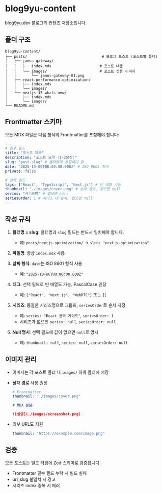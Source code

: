 # blog9yu-content

blog9yu.dev 블로그의 컨텐츠 저장소입니다.

## 폴더 구조

```
blog9yu-content/
├── posts/                                  # 블로그 포스트 (포스트별 폴더)
│   ├── janus-gateway/
│   │   ├── index.mdx                      # 포스트 내용
│   │   └── images/                        # 포스트 전용 이미지
│   │       └── janus-gateway-01.png
│   ├── react-performance-optimization/
│   │   ├── index.mdx
│   │   └── images/
│   └── nextjs-15-whats-new/
│       ├── index.mdx
│       └── images/
└── README.md
```

## Frontmatter 스키마

모든 MDX 파일은 다음 형식의 Frontmatter를 포함해야 합니다:

```yaml
---
# 필수 필드
title: "포스트 제목"
description: "포스트 요약 (1-2문장)"
slug: "post-slug" # 폴더명과 동일해야 함
date: "2025-10-06T00:00:00.000Z" # ISO 8601 형식
private: false

# 선택 필드
tags: ["React", "TypeScript", "Next.js"] # 빈 배열 가능
thumbnail: "./images/cover.png" # 상대 경로, 없으면 null
series: "시리즈명" # 없으면 null
seriesOrder: 1 # 시리즈 내 순서, 없으면 null
---
```

## 작성 규칙

1. **폴더명 = slug**: 폴더명과 `slug` 필드는 반드시 일치해야 합니다.
   - 예: `posts/nextjs-optimization/` → `slug: "nextjs-optimization"`

2. **파일명**: 항상 `index.mdx` 사용

3. **날짜 형식**: `date`는 ISO 8601 형식 사용
   - 예: `"2025-10-06T00:00:00.000Z"`

4. **태그**: 선택 필드로 빈 배열도 가능, PascalCase 권장
   - 예: `["React", "Next.js", "WebRTC"]` 또는 `[]`

5. **시리즈**: 동일한 시리즈명으로 그룹화, `seriesOrder`로 순서 지정
   - 예: `series: "React 완벽 가이드"`, `seriesOrder: 1`
   - 시리즈가 없으면 `series: null`, `seriesOrder: null`

6. **Null 명시**: 선택 필드에 값이 없으면 `null`로 명시
   - 예: `thumbnail: null`, `series: null`, `seriesOrder: null`

## 이미지 관리

- 이미지는 각 포스트 폴더 내 `images/` 하위 폴더에 저장
- **상대 경로** 사용 권장

  ```yaml
  # Frontmatter
  thumbnail: "./images/cover.png"
  ```

  ```markdown
  # MDX 본문

  ![설명](./images/screenshot.png)
  ```

- 외부 URL도 지원
  ```yaml
  thumbnail: "https://example.com/image.png"
  ```

## 검증

모든 포스트는 빌드 타임에 Zod 스키마로 검증됩니다.

- Frontmatter 필수 필드 누락 시 빌드 실패
- url_slug 불일치 시 경고
- 시리즈 index 중복 시 에러
